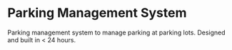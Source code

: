 # Parking Management System

Parking management system to manage parking at parking lots.
Designed and built in < 24 hours.